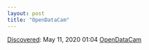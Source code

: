 ```yaml
---
layout: post
title: "OpenDataCam"
---
```

[Discovered](http://rolandtanglao.com/2020/07/29/p1-blogthis-checkvist-list-links-to-blog/): May 11, 2020 01:04 [OpenDataCam](https://twitter.com/tibbb/status/1257925327235448837)
